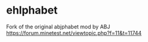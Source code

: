 # ehlphabet
Fork of the original abjphabet mod by ABJ
https://forum.minetest.net/viewtopic.php?f=11&t=11744
